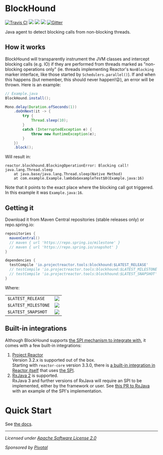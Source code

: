 # BlockHound

[![Travis CI](https://travis-ci.org/reactor/BlockHound.svg?branch=master)](https://travis-ci.org/reactor/BlockHound)
[![](https://img.shields.io/badge/dynamic/xml.svg?label=Release&color=green&query=%2F%2Fmetadata%2Fversioning%2Flatest&url=https%3A%2F%2Frepo1.maven.org%2Fmaven2%2Fio%2Fprojectreactor%2Ftools%2Fblockhound%2Fmaven-metadata.xml)](https://repo1.maven.org/maven2/io/projectreactor/tools/blockhound/)
[![](https://img.shields.io/badge/dynamic/xml.svg?label=Milestone&color=blue&query=%2F%2Fmetadata%2Fversioning%2Flatest&url=https%3A%2F%2Frepo.spring.io%2Fmilestone%2Fio%2Fprojectreactor%2Ftools%2Fblockhound%2Fmaven-metadata.xml)](https://repo.spring.io/milestone/io/projectreactor/tools/blockhound/)
[![](https://img.shields.io/badge/dynamic/xml.svg?label=Snapshot&color=orange&query=%2F%2Fmetadata%2Fversioning%2Flatest&url=https%3A%2F%2Frepo.spring.io%2Fsnapshot%2Fio%2Fprojectreactor%2Ftools%2Fblockhound%2Fmaven-metadata.xml)](https://repo.spring.io/snapshot/io/projectreactor/tools/blockhound/)
[![Gitter](https://badges.gitter.im/reactor/BlockHound.svg)](https://gitter.im/reactor/BlockHound)

Java agent to detect blocking calls from non-blocking threads.

## How it works
BlockHound will transparently instrument the JVM classes and intercept blocking calls (e.g. IO) if they are performed from threads marked as "non-blocking operations only" (ie. threads implementing Reactor's `NonBlocking` marker interface, like those started by `Schedulers.parallel()`). If and when this happens (but remember, this should never happen!:stuck_out_tongue_winking_eye:), an error will be thrown. Here is an example:
```java
// Example.java
BlockHound.install();

Mono.delay(Duration.ofSeconds(1))
    .doOnNext(it -> {
        try {
            Thread.sleep(10);
        }
        catch (InterruptedException e) {
            throw new RuntimeException(e);
        }
    })
    .block();
```

Will result in:
```
reactor.blockhound.BlockingOperationError: Blocking call! java.lang.Thread.sleep
	at java.base/java.lang.Thread.sleep(Native Method)
	at com.example.Example.lambda$exampleTest$0(Example.java:16)
```
Note that it points to the exact place where the blocking call got triggered. In this example it was `Example.java:16`.

## Getting it

Download it from Maven Central repositories (stable releases only) or repo.spring.io:

```groovy
repositories {
  mavenCentral()
  // maven { url 'https://repo.spring.io/milestone' }
  // maven { url 'https://repo.spring.io/snapshot' }
}

dependencies {
  testCompile 'io.projectreactor.tools:blockhound:$LATEST_RELEASE'
  // testCompile 'io.projectreactor.tools:blockhound:$LATEST_MILESTONE'
  // testCompile 'io.projectreactor.tools:blockhound:$LATEST_SNAPSHOT'
}
```
Where:

|||
|-|-|
|`$LATEST_RELEASE`|[![](https://img.shields.io/badge/dynamic/xml.svg?label=&color=green&query=%2F%2Fmetadata%2Fversioning%2Flatest&url=https%3A%2F%2Frepo1.maven.org%2Fmaven2%2Fio%2Fprojectreactor%2Ftools%2Fblockhound%2Fmaven-metadata.xml)](https://repo1.maven.org/maven2/io/projectreactor/tools/blockhound/)|
|`$LATEST_MILESTONE`|[![](https://img.shields.io/badge/dynamic/xml.svg?label=&color=blue&query=%2F%2Fmetadata%2Fversioning%2Flatest&url=https%3A%2F%2Frepo.spring.io%2Fmilestone%2Fio%2Fprojectreactor%2Ftools%2Fblockhound%2Fmaven-metadata.xml)](https://repo.spring.io/milestone/io/projectreactor/tools/blockhound/)|
|`$LATEST_SNAPSHOT`|[![](https://img.shields.io/badge/dynamic/xml.svg?label=&color=orange&query=%2F%2Fmetadata%2Fversioning%2Flatest&url=https%3A%2F%2Frepo.spring.io%2Fsnapshot%2Fio%2Fprojectreactor%2Ftools%2Fblockhound%2Fmaven-metadata.xml)](https://repo.spring.io/snapshot/io/projectreactor/tools/blockhound/)|

## Built-in integrations
Although BlockHound supports [the SPI mechanism to integrate with](https://github.com/reactor/BlockHound/blob/master/docs/custom_integrations.md), it comes with a few built-in integrations:
1. [Project Reactor](https://projectreactor.io)  
  Version 3.2.x is supported out of the box.  
  Starting with `reactor-core` version 3.3.0, there is [a built-in integration in Reactor itself](https://github.com/reactor/reactor-core/blob/v3.3.0.RELEASE/reactor-core/src/main/java/reactor/core/scheduler/ReactorBlockHoundIntegration.java) that uses [the SPI](https://github.com/reactor/BlockHound/blob/master/docs/custom_integrations.md).
2. [RxJava 2](https://github.com/ReactiveX/RxJava/) is supported.  
    RxJava 3 and further versions of RxJava will require an SPI to be implemented, either by the framework or user. See [this PR to RxJava](https://github.com/ReactiveX/RxJava/pull/6692) with an example of the SPI's implementation.

# Quick Start
See [the docs](./docs/README.md).

-------------------------------------
_Licensed under [Apache Software License 2.0](www.apache.org/licenses/LICENSE-2.0)_

_Sponsored by [Pivotal](https://pivotal.io)_
